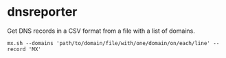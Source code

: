 # dnsreporter

Get DNS records in a CSV format from a file with a list of domains.

`mx.sh --domains 'path/to/domain/file/with/one/domain/on/each/line' --record 'MX'`
